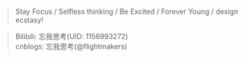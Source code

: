 > Stay Focus / Selfless thinking / Be Excited / Forever Young / design ecstasy!

> Bilibili: 忘我思考(UID: 1156993272)  
> cnblogs: 忘我思考(@flightmakers)

